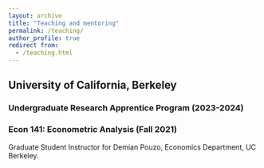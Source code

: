 ```yaml
---
layout: archive
title: "Teaching and mentoring"
permalink: /teaching/
author_profile: true
redirect from:
  - /teaching.html
---
```


## University of California, Berkeley 

### Undergraduate Research Apprentice Program (2023-2024)

### Econ 141: Econometric Analysis (Fall 2021)
Graduate Student Instructor for Demian Pouzo, Economics Department, UC Berkeley.

